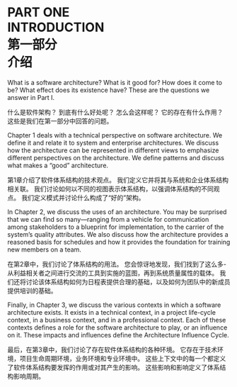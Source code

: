 PART ONE  
**INTRODUCTION**  
第一部分  
**介绍**
===

What is a software architecture? What is it good for? How does it come to be? What effect does its existence have? These are the questions we answer in Part I.

什么是软件架构？ 到底有什么好处呢？ 怎么会这样呢？ 它的存在有什么作用？ 这些是我们在第一部分中回答的问题。

Chapter 1 deals with a technical perspective on software architecture. We define it and relate it to system and enterprise architectures. We discuss how the architecture can be represented in different views to emphasize different perspectives on the architecture. We define patterns and discuss what makes a “good” architecture.

第1章介绍了软件体系结构的技术观点。 我们定义它并将其与系统和企业体系结构相关联。 我们讨论如何以不同的视图表示体系结构，以强调体系结构的不同观点。 我们定义模式并讨论什么构成了“好的”架构。

In Chapter 2, we discuss the uses of an architecture. You may be surprised that we can find so many—ranging from a vehicle for communication among stakeholders to a blueprint for implementation, to the carrier of the system’s quality attributes. We also discuss how the architecture provides a reasoned basis for schedules and how it provides the foundation for training new members on a team.

在第2章中，我们讨论了体系结构的用法。 您会惊讶地发现，我们找到了这么多-从利益相关者之间进行交流的工具到实施的蓝图，再到系统质量属性的载体。 我们还将讨论该体系结构如何为日程表提供合理的基础，以及如何为团队中的新成员提供培训的基础。

Finally, in Chapter 3, we discuss the various contexts in which a software architecture exists. It exists in a technical context, in a project life-cycle context, in a business context, and in a professional context. Each of these contexts defines a role for the software architecture to play, or an influence on it. These impacts and influences define the Architecture Influence Cycle.

最后，在第3章中，我们讨论了存在软件体系结构的各种环境。 它存在于技术环境，项目生命周期环境，业务环境和专业环境中。 这些上下文中的每一个都定义了软件体系结构要发挥的作用或对其产生的影响。 这些影响和影响定义了体系结构影响周期。